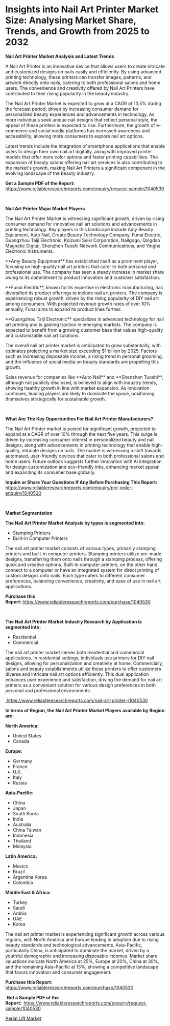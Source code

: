 <p><h1>Insights into Nail Art Printer Market Size: Analysing Market Share, Trends, and Growth from 2025 to 2032</h1></p><p><strong>Nail Art Printer Market Analysis and Latest Trends</strong></p>
<p><p>A Nail Art Printer is an innovative device that allows users to create intricate and customized designs on nails easily and efficiently. By using advanced printing technology, these printers can transfer images, patterns, and artwork directly onto nails, catering to both professional salons and home users. The convenience and creativity offered by Nail Art Printers have contributed to their rising popularity in the beauty industry.</p><p>The Nail Art Printer Market is expected to grow at a CAGR of 13.5% during the forecast period, driven by increasing consumer demand for personalized beauty experiences and advancements in technology. As more individuals seek unique nail designs that reflect personal style, the appeal of these printers is expected to rise. Furthermore, the growth of e-commerce and social media platforms has increased awareness and accessibility, allowing more consumers to explore nail art options.</p><p>Latest trends include the integration of smartphone applications that enable users to design their own nail art digitally, along with improved printer models that offer more color options and faster printing capabilities. The expansion of beauty salons offering nail art services is also contributing to the market's growth, making Nail Art Printers a significant component in the evolving landscape of the beauty industry.</p></p>
<p><strong>Get a Sample PDF of the Report:&nbsp;</strong> <a href="https://www.reliableresearchreports.com/enquiry/request-sample/1040530?utm_campaign=2294&utm_medium=2&utm_source=Github&utm_content=ia&utm_term=17022025&utm_id=nail-art-printer">https://www.reliableresearchreports.com/enquiry/request-sample/1040530</a></p>
<p>&nbsp;</p>
<p><strong>Nail Art Printer Major Market Players</strong></p>
<p><p>The Nail Art Printer Market is witnessing significant growth, driven by rising consumer demand for innovative nail art solutions and advancements in printing technology. Key players in this landscape include Amy Beauty Equipment, Auto Nail, Create Beauty Technology Company, Funai Electric, Guangzhou Taiji Electronic, Koizumi Seiki Corporation, Nailgogo, Qingdao Magnetic Digital, Shenzhen Tuoshi Network Communications, and Yinghe Electronic Instruments.</p><p>**Amy Beauty Equipment** has established itself as a prominent player, focusing on high-quality nail art printers that cater to both personal and professional use. The company has seen a steady increase in market share owing to its commitment to product innovation and customer satisfaction.</p><p>**Funai Electric**, known for its expertise in electronic manufacturing, has diversified its product offerings to include nail art printers. The company is experiencing robust growth, driven by the rising popularity of DIY nail art among consumers. With projected revenue growth rates of over 10% annually, Funai aims to expand its product lines further.</p><p>**Guangzhou Taiji Electronic** specializes in advanced technology for nail art printing and is gaining traction in emerging markets. The company is expected to benefit from a growing customer base that values high-quality and customizable nail art solutions.</p><p>The overall nail art printer market is anticipated to grow substantially, with estimates projecting a market size exceeding $1 billion by 2025. Factors such as increasing disposable income, a rising trend in personal grooming, and the influence of social media on beauty standards are propelling this growth.</p><p>Sales revenue for companies like **Auto Nail** and **Shenzhen Tuoshi**, although not publicly disclosed, is believed to align with industry trends, showing healthy growth in line with market expansion. As innovation continues, leading players are likely to dominate the space, positioning themselves strategically for sustainable growth.</p></p>
<p>&nbsp;</p>
<p><strong>What Are The Key Opportunities For Nail Art Printer Manufacturers?</strong></p>
<p><p>The Nail Art Printer market is poised for significant growth, projected to expand at a CAGR of over 10% through the next five years. This surge is driven by increasing consumer interest in personalized beauty and nail designs, along with advancements in printing technology that enable high-quality, intricate designs on nails. The market is witnessing a shift towards automated, user-friendly devices that cater to both professional salons and home users. Future outlook suggests further innovation with AI integration for design customization and eco-friendly inks, enhancing market appeal and expanding its consumer base globally.</p></p>
<p><strong>Inquire or Share Your Questions If Any Before Purchasing This Report:</strong> <a href="https://www.reliableresearchreports.com/enquiry/pre-order-enquiry/1040530?utm_campaign=2294&utm_medium=2&utm_source=Github&utm_content=ia&utm_term=17022025&utm_id=nail-art-printer">https://www.reliableresearchreports.com/enquiry/pre-order-enquiry/1040530</a></p>
<p>&nbsp;</p>
<p><strong>Market Segmentation</strong></p>
<p><strong>The Nail Art Printer Market Analysis by types is segmented into:</strong></p>
<p><ul><li>Stamping Printers</li><li>Built-in Computer Printers</li></ul></p>
<p><p>The nail art printer market consists of various types, primarily stamping printers and built-in computer printers. Stamping printers utilize pre-made designs, transferring them onto nails through a stamping process, offering quick and creative options. Built-in computer printers, on the other hand, connect to a computer or have an integrated system for direct printing of custom designs onto nails. Each type caters to different consumer preferences, balancing convenience, creativity, and ease of use in nail art applications.</p></p>
<p><strong>Purchase this Report:&nbsp;</strong><a href="https://www.reliableresearchreports.com/purchase/1040530?utm_campaign=2294&utm_medium=2&utm_source=Github&utm_content=ia&utm_term=17022025&utm_id=nail-art-printer">https://www.reliableresearchreports.com/purchase/1040530</a></p>
<p>&nbsp;</p>
<p><strong>The Nail Art Printer Market Industry Research by Application is segmented into:</strong></p>
<p><ul><li>Residential</li><li>Commercial</li></ul></p>
<p><p>The nail art printer market serves both residential and commercial applications. In residential settings, individuals use printers for DIY nail designs, allowing for personalization and creativity at home. Commercially, salons and beauty establishments utilize these printers to offer customers diverse and intricate nail art options efficiently. This dual application enhances user experience and satisfaction, driving the demand for nail art printers as a convenient solution for various design preferences in both personal and professional environments.</p></p>
<p><a href="https://www.reliableresearchreports.com/nail-art-printer-r1040530?utm_campaign=2294&utm_medium=2&utm_source=Github&utm_content=ia&utm_term=17022025&utm_id=nail-art-printer">&nbsp;https://www.reliableresearchreports.com/nail-art-printer-r1040530</a></p>
<p><strong>In terms of Region, the Nail Art Printer Market Players available by Region are:</strong></p>
<p>
    <p> <strong> North America: </strong>
        <ul>
            <li>United States</li>
            <li>Canada</li>
        </ul>
        </p> 
    <p> <strong> Europe: </strong>
        <ul>
            <li>Germany</li>
            <li>France</li>
            <li>U.K.</li>
            <li>Italy</li>
            <li>Russia</li>
        </ul>
        </p> 
    <p> <strong> Asia-Pacific: </strong>
        <ul>
            <li>China</li>
            <li>Japan</li>
            <li>South Korea</li>
            <li>India</li>
            <li>Australia</li>
            <li>China Taiwan</li>
            <li>Indonesia</li>
            <li>Thailand</li>
            <li>Malaysia</li>
        </ul>
        </p> 
    <p> <strong> Latin America: </strong>
        <ul>
            <li>Mexico</li>
            <li>Brazil</li>
            <li>Argentina Korea</li>
            <li>Colombia</li>
        </ul>
        </p> 
    <p> <strong> Middle East & Africa: </strong>
        <ul>
            <li>Turkey</li>
            <li>Saudi</li>
            <li>Arabia</li>
            <li>UAE</li>
            <li>Korea</li>
        </ul>
    </p>
    </p>
<p><p>The nail art printer market is experiencing significant growth across various regions, with North America and Europe leading in adoption due to rising beauty standards and technological advancements. Asia-Pacific, particularly China, is anticipated to dominate the market, driven by a youthful demographic and increasing disposable incomes. Market share valuations indicate North America at 25%, Europe at 20%, China at 30%, and the remaining Asia-Pacific at 15%, showing a competitive landscape that favors innovation and consumer engagement.</p></p>
<p><strong>Purchase this Report: </strong><a href="https://www.reliableresearchreports.com/purchase/1040530?utm_campaign=2294&utm_medium=2&utm_source=Github&utm_content=ia&utm_term=17022025&utm_id=nail-art-printer">https://www.reliableresearchreports.com/purchase/1040530</a></p>
<p>&nbsp;<strong>Get a Sample PDF of the Report:&nbsp;&nbsp;</strong><a href="https://www.reliableresearchreports.com/enquiry/request-sample/1040530?utm_campaign=2294&utm_medium=2&utm_source=Github&utm_content=ia&utm_term=17022025&utm_id=nail-art-printer">https://www.reliableresearchreports.com/enquiry/request-sample/1040530</a></p>
<p><strong></strong></p>
<p><p><a href="https://github.com/osbornrdaflalo/Market-Research-Report-List-1/blob/main/aerial-lift-market.md?utm_campaign=2294&utm_medium=2&utm_source=Github&utm_content=ia&utm_term=17022025&utm_id=nail-art-printer">Aerial Lift Market</a></p></p>